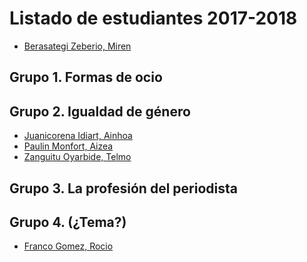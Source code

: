 # Listado de estudiantes 2017-2018

<!-- formato con el que incluir tu nombre y link -->
- [Berasategi Zeberio, Miren](http://mberasategi.github.io)

## Grupo 1. Formas de ocio
<!-- aquí el listado de miembros del grupo 1 -->


## Grupo 2. Igualdad de género
<!-- aquí el listado de miembros del grupo 2 -->

- [Juanicorena Idiart, Ainhoa](http://ajuanicorena.github.io)
- [Paulin Monfort, Aizea](http://aizeapaulin.github.io)
- [Zanguitu Oyarbide, Telmo](http://telmoco.github.io)

## Grupo 3. La profesión del periodista
<!-- aquí el listado de miembros del grupo 3 -->


## Grupo 4. (¿Tema?)
<!-- aquí el listado de miembros del grupo 4 -->

- [Franco Gomez, Rocio](http://rofrago.github.io)
